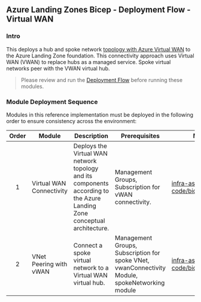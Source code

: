<!-- markdownlint-disable -->
## Azure Landing Zones Bicep - Deployment Flow - Virtual WAN
<!-- markdownlint-restore -->

### Intro

This deploys a hub and spoke network [topology with Azure Virtual WAN](https://docs.microsoft.com/en-us/azure/architecture/networking/hub-spoke-vwan-architecture) to the Azure Landing Zone foundation. This connectivity approach uses Virtual WAN (VWAN) to replace hubs as a managed service. Spoke virtual networks peer with the VWAN virtual hub.

> Please review and run the [Deployment Flow](https://github.com/Azure/ALZ-Bicep/wiki/DeploymentFlow) before running these modules.

### Module Deployment Sequence

Modules in this reference implementation must be deployed in the following order to ensure consistency across the environment:

| Order | Module                                 | Description                                                                                                                                                                                | Prerequisites                                                          | Module Documentation                                                                                                                                                  |
| :---: | -------------------------------------- | ------------------------------------------------------------------------------------------------------------------------------------------------------------------------------------------ | ---------------------------------------------------------------------- | --------------------------------------------------------------------------------------------------------------------------------------------------------------------- |
|   1   | Virtual WAN Connectivity                      | Deploys the Virtual WAN network topology and its components according to the Azure Landing Zone conceptual architecture.                                                                                          | Management Groups, Subscription for vWAN connectivity.                    | [infra-as-code/bicep/modules/vwanConnectivity](https://github.com/Azure/ALZ-Bicep/tree/main/infra-as-code/bicep/modules/vwanConnectivity)                             |
|   2   | VNet Peering with vWAN                        | Connect a spoke virtual network to a Virtual WAN virtual hub.                                                                                          | Management Groups, Subscription for spoke VNet, vwanConnectivity Module, spokeNetworking module                    | [infra-as-code/bicep/modules/vnetPeeringVwan](https://github.com/Azure/ALZ-Bicep/tree/main/infra-as-code/bicep/modules/vnetPeeringVwan)                             |
